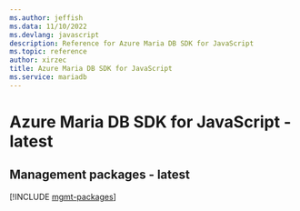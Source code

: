 ```yaml
---
ms.author: jeffish
ms.data: 11/10/2022
ms.devlang: javascript
description: Reference for Azure Maria DB SDK for JavaScript
ms.topic: reference
author: xirzec
title: Azure Maria DB SDK for JavaScript
ms.service: mariadb
---
```

# Azure Maria DB SDK for JavaScript - latest

## Management packages - latest
[!INCLUDE [mgmt-packages](maria-db-mgmt-index.md)]